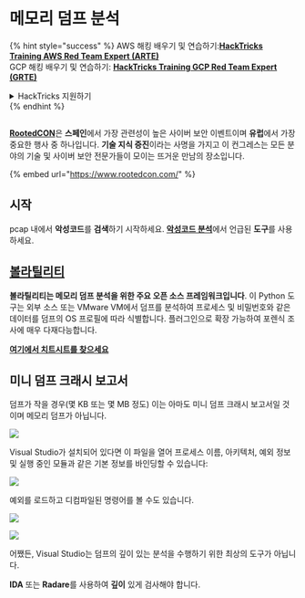 # 메모리 덤프 분석

{% hint style="success" %}
AWS 해킹 배우기 및 연습하기:<img src="/.gitbook/assets/arte.png" alt="" data-size="line">[**HackTricks Training AWS Red Team Expert (ARTE)**](https://training.hacktricks.xyz/courses/arte)<img src="/.gitbook/assets/arte.png" alt="" data-size="line">\
GCP 해킹 배우기 및 연습하기: <img src="/.gitbook/assets/grte.png" alt="" data-size="line">[**HackTricks Training GCP Red Team Expert (GRTE)**<img src="/.gitbook/assets/grte.png" alt="" data-size="line">](https://training.hacktricks.xyz/courses/grte)

<details>

<summary>HackTricks 지원하기</summary>

* [**구독 계획**](https://github.com/sponsors/carlospolop) 확인하기!
* **💬 [**Discord 그룹**](https://discord.gg/hRep4RUj7f) 또는 [**텔레그램 그룹**](https://t.me/peass)에 참여하거나 **Twitter** 🐦 [**@hacktricks\_live**](https://twitter.com/hacktricks\_live)**를 팔로우하세요.**
* **[**HackTricks**](https://github.com/carlospolop/hacktricks) 및 [**HackTricks Cloud**](https://github.com/carlospolop/hacktricks-cloud) 깃허브 리포지토리에 PR을 제출하여 해킹 트릭을 공유하세요.**

</details>
{% endhint %}

<figure><img src="https://files.gitbook.com/v0/b/gitbook-x-prod.appspot.com/o/spaces%2F-L_2uGJGU7AVNRcqRvEi%2Fuploads%2FelPCTwoecVdnsfjxCZtN%2Fimage.png?alt=media&#x26;token=9ee4ff3e-92dc-471c-abfe-1c25e446a6ed" alt=""><figcaption></figcaption></figure>

[**RootedCON**](https://www.rootedcon.com/)은 **스페인**에서 가장 관련성이 높은 사이버 보안 이벤트이며 **유럽**에서 가장 중요한 행사 중 하나입니다. **기술 지식 증진**이라는 사명을 가지고 이 컨그레스는 모든 분야의 기술 및 사이버 보안 전문가들이 모이는 뜨거운 만남의 장소입니다.

{% embed url="https://www.rootedcon.com/" %}

## 시작

pcap 내에서 **악성코드**를 **검색**하기 시작하세요. [**악성코드 분석**](../malware-analysis.md)에서 언급된 **도구**를 사용하세요.

## [볼라틸리티](../../../generic-methodologies-and-resources/basic-forensic-methodology/memory-dump-analysis/volatility-cheatsheet.md)

**볼라틸리티는 메모리 덤프 분석을 위한 주요 오픈 소스 프레임워크입니다**. 이 Python 도구는 외부 소스 또는 VMware VM에서 덤프를 분석하여 프로세스 및 비밀번호와 같은 데이터를 덤프의 OS 프로필에 따라 식별합니다. 플러그인으로 확장 가능하여 포렌식 조사에 매우 다재다능합니다.

**[여기에서 치트시트를 찾으세요](../../../generic-methodologies-and-resources/basic-forensic-methodology/memory-dump-analysis/volatility-cheatsheet.md)**

## 미니 덤프 크래시 보고서

덤프가 작을 경우(몇 KB 또는 몇 MB 정도) 이는 아마도 미니 덤프 크래시 보고서일 것이며 메모리 덤프가 아닙니다.

![](<../../../.gitbook/assets/image (216).png>)

Visual Studio가 설치되어 있다면 이 파일을 열어 프로세스 이름, 아키텍처, 예외 정보 및 실행 중인 모듈과 같은 기본 정보를 바인딩할 수 있습니다:

![](<../../../.gitbook/assets/image (217).png>)

예외를 로드하고 디컴파일된 명령어를 볼 수도 있습니다.

![](<../../../.gitbook/assets/image (219).png>)

![](<../../../.gitbook/assets/image (218) (1).png>)

어쨌든, Visual Studio는 덤프의 깊이 있는 분석을 수행하기 위한 최상의 도구가 아닙니다.

**IDA** 또는 **Radare**를 사용하여 **깊이** 있게 검사해야 합니다.
